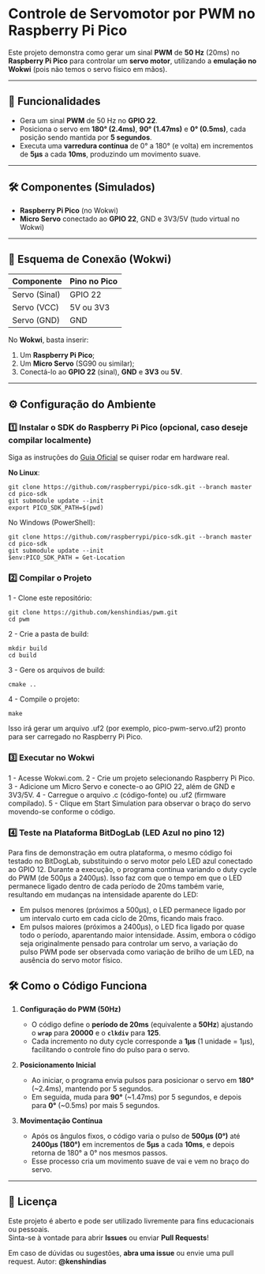 # Controle de Servomotor por PWM no Raspberry Pi Pico

Este projeto demonstra como gerar um sinal **PWM** de **50 Hz** (20ms) no **Raspberry Pi Pico** para controlar um **servo motor**, utilizando a **emulação no Wokwi** (pois não temos o servo físico em mãos).

---

## 📌 **Funcionalidades**
- Gera um sinal **PWM** de 50 Hz no **GPIO 22**.
- Posiciona o servo em **180° (2.4ms)**, **90° (1.47ms)** e **0° (0.5ms)**, cada posição sendo mantida por **5 segundos**.
- Executa uma **varredura contínua** de 0° a 180° (e volta) em incrementos de **5µs** a cada **10ms**, produzindo um movimento suave.

---

## 🛠 **Componentes (Simulados)**
- **Raspberry Pi Pico** (no Wokwi)  
- **Micro Servo** conectado ao **GPIO 22**, GND e 3V3/5V (tudo virtual no Wokwi)

---

## 🔌 **Esquema de Conexão (Wokwi)**
| Componente    | Pino no Pico |
|---------------|--------------|
| Servo (Sinal) | GPIO 22      |
| Servo (VCC)   | 5V ou 3V3    |
| Servo (GND)   | GND          |

No **Wokwi**, basta inserir:
1. Um **Raspberry Pi Pico**;
2. Um **Micro Servo** (SG90 ou similar);
3. Conectá-lo ao **GPIO 22** (sinal), **GND** e **3V3** ou **5V**.

---

## ⚙ **Configuração do Ambiente**

### **1️⃣ Instalar o SDK do Raspberry Pi Pico** (opcional, caso deseje compilar localmente)
Siga as instruções do [Guia Oficial](https://datasheets.raspberrypi.com/pico/getting-started-with-pico.pdf) se quiser rodar em hardware real.

**No Linux**:
```
git clone https://github.com/raspberrypi/pico-sdk.git --branch master
cd pico-sdk
git submodule update --init
export PICO_SDK_PATH=$(pwd)
```
No Windows (PowerShell):
```
git clone https://github.com/raspberrypi/pico-sdk.git --branch master
cd pico-sdk
git submodule update --init
$env:PICO_SDK_PATH = Get-Location
```

### **2️⃣ Compilar o Projeto**
1 - Clone este repositório: 
```
git clone https://github.com/kenshindias/pwm.git
cd pwm
```
2 - Crie a pasta de build:
```
mkdir build
cd build
```
3 - Gere os arquivos de build:
```
cmake ..
```
4 - Compile o projeto:
```
make
```
Isso irá gerar um arquivo .uf2 (por exemplo, pico-pwm-servo.uf2) pronto para ser carregado no Raspberry Pi Pico.

### **3️⃣ Executar no Wokwi**
1 - Acesse Wokwi.com.
2 - Crie um projeto selecionando Raspberry Pi Pico.
3 - Adicione um Micro Servo e conecte-o ao GPIO 22, além de GND e 3V3/5V.
4 - Carregue o arquivo .c (código-fonte) ou .uf2 (firmware compilado).
5 - Clique em Start Simulation para observar o braço do servo movendo-se conforme o código.

### **4️⃣ Teste na Plataforma BitDogLab (LED Azul no pino 12)**
Para fins de demonstração em outra plataforma, o mesmo código foi testado no BitDogLab, substituindo o servo motor pelo LED azul conectado ao GPIO 12.
Durante a execução, o programa continua variando o duty cycle do PWM (de 500µs a 2400µs). Isso faz com que o tempo em que o LED permanece ligado dentro de cada período de 20ms também varie, resultando em mudanças na intensidade aparente do LED:

- Em pulsos menores (próximos a 500µs), o LED permanece ligado por um intervalo curto em cada ciclo de 20ms, ficando mais fraco.
- Em pulsos maiores (próximos a 2400µs), o LED fica ligado por quase todo o período, aparentando maior intensidade.
Assim, embora o código seja originalmente pensado para controlar um servo, a variação do pulso PWM pode ser observada como variação de brilho de um LED, na ausência do servo motor físico.

## 🛠 **Como o Código Funciona**

1. **Configuração do PWM (50Hz)**  
   - O código define o **período de 20ms** (equivalente a **50Hz**) ajustando o **`wrap`** para **20000** e o **`clkdiv`** para **125**.  
   - Cada incremento no duty cycle corresponde a **1µs** (1 unidade = 1µs), facilitando o controle fino do pulso para o servo.

2. **Posicionamento Inicial**  
   - Ao iniciar, o programa envia pulsos para posicionar o servo em **180°** (~2.4ms), mantendo por 5 segundos.  
   - Em seguida, muda para **90°** (~1.47ms) por 5 segundos, e depois para **0°** (~0.5ms) por mais 5 segundos.

3. **Movimentação Contínua**  
   - Após os ângulos fixos, o código varia o pulso de **500µs (0°)** até **2400µs (180°)** em incrementos de **5µs** a cada **10ms**, e depois retorna de 180° a 0° nos mesmos passos.  
   - Esse processo cria um movimento suave de vai e vem no braço do servo.

---

## 📜 **Licença**
Este projeto é aberto e pode ser utilizado livremente para fins educacionais ou pessoais.  
Sinta-se à vontade para abrir **Issues** ou enviar **Pull Requests**!

Em caso de dúvidas ou sugestões, **abra uma issue** ou envie uma pull request.
Autor: **@kenshindias**
